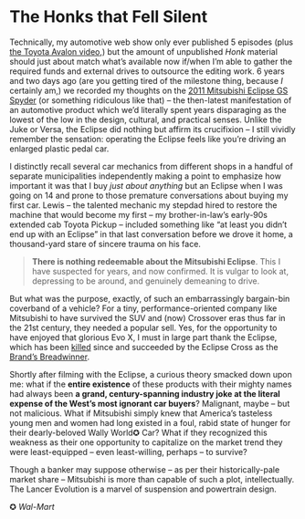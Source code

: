 # The Honks that Fell Silent

Technically, my automotive web show only ever published 5 episodes (plus [the Toyota Avalon video](https://youtu.be/vC2-RAhBqu0),) but the amount of unpublished *Honk* material should just about match what’s available now if/when I’m able to gather the required funds and external drives to outsource the editing work. 6 years and two days ago (are you getting tired of the milestone thing, because *I*﻿ certainly am,) we recorded my thoughts on the [2011 Mitsubishi Eclipse GS Spyder](http://www.extratone.com/shife/driving-a-mitsubishi-eclipse-culture-cheapens-by-the-second/) (or something ridiculous like that) – the then-latest manifestation of an automotive product which we’d literally spent years disparaging as the lowest of the low in the design, cultural, and practical senses. Unlike the Juke or Versa, the Eclipse did nothing but affirm its crucifixion – I still vividly remember the sensation: operating the Eclipse feels like you’re driving an enlarged plastic pedal car.

I distinctly recall several car mechanics from different shops in a handful of separate municipalities independently making a point to emphasize how important it was that I buy *just about anything* but an Eclipse when I was going on 14 and prone to those premature conversations about buying my first car. Lewis – the talented mechanic my stepdad hired to restore the machine that would become my first – my brother-in-law’s early-90s extended cab Toyota Pickup – included something like “at least you didn’t end up with an Eclipse” in that last conversation before we drove it home, a thousand-yard stare of sincere trauma on his face.

> ﻿**There is nothing redeemable about the Mitsubishi Eclipse**. This I have suspected for years, and now confirmed. It is vulgar to look at, depressing to be around, and genuinely demeaning to drive.

But what was the purpose, exactly, of such an embarrassingly bargain-bin coverband of a vehicle? For a tiny, performance-oriented company like Mitsubishi to have survived the SUV and (now) Crossover eras thus far in the 21st century, they needed a popular sell. Yes, for the opportunity to have enjoyed that glorious Evo X, I must in large part thank the Eclipse, which has been [killed](https://web.archive.org/web/20110427085719/http://www.autoweek.com/article/20110425/CARNEWS/110429917) since and succeeded by the Eclipse Cross as the [Brand’s Breadwinner](http://www.thedrive.com/news/20738/mitsubishis-makeover-gives-sales-a-boost). 

Shortly after filming with the Eclipse, a curious theory smacked down upon me: what if the **entire existence** of these products with their mighty names had always been **a grand, century-spanning industry joke at the literal expense of the West’s most ignorant car buyers**? Malignant, maybe – but not malicious. What if Mitsubishi simply knew that America’s tasteless young men and women had long existed in a foul, rabid state of hunger for their dearly-beloved Wally World✪ Car? What if they recognized this weakness as their one opportunity to capitalize on the market trend they were least-equipped – even least-willing, perhaps – to survive?

Though a banker may suppose otherwise – as per their historically-pale market share – Mitsubishi is more than capable of such a plot, intellectually. The Lancer Evolution is a marvel of suspension and powertrain design.

✪ *Wal-Mart*